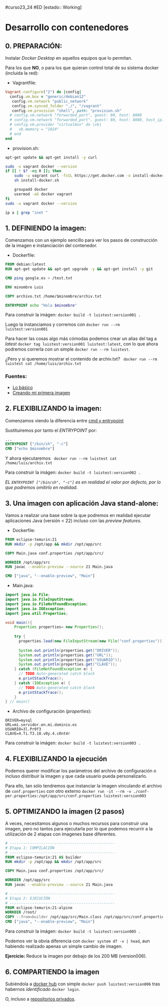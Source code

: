 #curso23_24 #ED [estado:: Working] 

# Desarrollo con contenedores

## 0. PREPARACIÓN:
Instalar *Docker Desktop* en aquellos equipos que lo permitan.

Para los que **NO**, o para los que quieran control total de su sistema docker (incluida la red):
+ Vagrantfile:
```ruby
Vagrant.configure("2") do |config|
  config.vm.box = "generic/debian12"
   config.vm.network "public_network"
   config.vm.synced_folder "./", "/vagrant"
   config.vm.provision "shell", path: "provision.sh"
  # config.vm.network "forwarded_port", guest: 80, host: 8080
  # config.vm.network "forwarded_port", guest: 80, host: 8080, host_ip: "127.0.0.1"
  # config.vm.provider "virtualbox" do |vb|
  #   vb.memory = "1024"
  # end
end
```

+ provision.sh:
```bash
apt-get update && apt-get install -y curl

sudo -u vagrant docker --version
if [[ ! $? -eq 0 ]]; then
	sudo -u vagrant curl -fsSL https://get.docker.com -o install-docker.sh
	sh install-docker.sh

	groupadd docker
	usermod -aG docker vagrant
fi
sudo -u vagrant docker --version

ip a | grep "inet "
```

## 1. DEFINIENDO la imagen:
Comenzamos con un ejemplo sencillo para ver los pasos de construcción de la imagen e instanciación del contenedor.
+ Dockerfile:
```Dockerfile
FROM debian:latest
RUN apt-get update && apt-get upgrade -y && apt-get install -y git

CMD ping google.es > /test.txt

ENV minombre Luis

COPY archivo.txt /home/$minombre/archiv.txt

ENTRYPOINT echo "Hola $minombre"
```

Para construir la imágen: `docker build -t luistest:version001 .`

Luego la instanciamos y corremos con `docker run --rm luistest:version001`

Para hacer las cosas algo más cómodas podemos crear un alias del tag a *latest* `docker tag luistest:version001 luistest:latest`, con lo que ahora podremos correrla con un simple `docker run --rm luistest`.

¿Pero y si queremos mostrar el contenido de archiv.txt? ` docker run --rm luistest cat /home/luis/archiv.txt`

### Fuentes: 
+ [Lo básico](https://luisiblogdeinformatica.com/crear-dockerfile/)
+ [Creando mi primera imagen](https://www.freecodecamp.org/espanol/news/guia-de-docker-para-principiantes-como-crear-tu-primera-aplicacion-docker/)


## 2. FLEXIBILIZANDO la imagen:
Comenzamos viendo la diferencia entre [cmd y entrypoint](https://programacionymas.com/blog/docker-diferencia-entrypoint-cmd)

Sustituiremos por tanto el *ENTRYPOINT* por:
```Dockerfile
...
ENTRYPOINT ["/bin/sh", "-c"]
CMD ["echo $minombre"]
```

Y ahora ejecutaremos ` docker run --rm luistest cat /home/luis/archiv.txt`

Para construir la imágen: `docker build -t luistest:version002 .`

*EL `ENTRYPOINT ["/bin/sh", "-c"]` es en realidad el valor por defecto, por lo que podremos omitirlo en realidad*.

## 3. Una imagen con aplicación Java stand-alone:
Vamos a realizar una base sobre la que podremos en realidad ejecutar aplicaciones Java (versión < 22) incluso con las *preview features*.

+ Dockerfile:
```Dockerfile
FROM eclipse-temurin:21
RUN mkdir -p /opt/app && mkdir /opt/app/src

COPY Main.java conf.properties /opt/app/src/

WORKDIR /opt/app/src
RUN javac --enable-preview --source 21 Main.java

CMD ["java", "--enable-preview", "Main"]
```

+ Main.java:
```java
import java.io.File;
import java.io.FileInputStream;
import java.io.FileNotFoundException;
import java.io.IOException;
import java.util.Properties;

void main(){
    Properties properties= new Properties();
    
    try {
      properties.load(new FileInputStream(new File("conf.properties")));
      
      System.out.println(properties.get("DRIVER"));
      System.out.println(properties.get("URL"));
      System.out.println(properties.get("USUARIO"));
      System.out.println(properties.get("CLAVE"));
    } catch (FileNotFoundException e) {
      // TODO Auto-generated catch block
      e.printStackTrace();
    } catch (IOException e) {
      // TODO Auto-generated catch block
      e.printStackTrace();
    }
} // main()
```

+ Archivo de configuración (*properties*):
```properties
DRIVER=mysql
URL=mi.servidor.en.mi.dominio.es
USUARIO=3l.Pr0f3
CLAVE=4.Ti.T3.10.v0y.4.c0nt4r
```

Para construir la imágen: `docker build -t luistest:version003 .`

## 4. FLEXIBILIZANDO la ejecución
Podemos querer modificar los parámetros del archivo de configuración o incluso distribuir la imagen y que cada usuario pueda personalizarlo. 

Para ello, tan sólo tendremos que instanciar la imagen vinculando el archivo de `conf.properties` con otro externo `docker run -it --rm -v ./conf-per.properties:/opt/app/src/conf.properties luistest:version003` 


## 5. OPTIMIZANDO la imagen (2 pasos)
A veces, necesitamos algunos o muchos recursos para construir una imagen, pero no tantos para ejecutarla por lo que podemos recurrir a la utilización de 2 etapas con imagenes base diferentes.

```Dockerfile
# -----------------------------------------------
# Etapa 1: COMPILACIÓN
# -----------------------------------------------
FROM eclipse-temurin:21 AS builder
RUN mkdir -p /opt/app && mkdir /opt/app/src

COPY Main.java conf.properties /opt/app/src/

WORKDIR /opt/app/src
RUN javac --enable-preview --source 21 Main.java

# -----------------------------------------------
# Etapa 2: EJECUCIÓN
# -----------------------------------------------
FROM eclipse-temurin:21-alpine
WORKDIR /root/
COPY --from=builder /opt/app/src/Main.class /opt/app/src/conf.properties .
CMD ["java", "--enable-preview", "Main"]
```

Para construir la imágen: `docker build -t luistest:version005 .`

Podemos ver la obvia diferencia con `docker system df -v | head`, aun habiendo realizado apenas un simple cambio de imagen.

**Ejercicio:** Reduce la imagen por debajo de los 200 MB (version006).

## 6. COMPARTIENDO la imagen
Subiéndola a [docker hub](https://hub.docker.com/) con simple `docker push luistest:version006` tras habernos *identificado* `docker login`.

O, incluso a [repositorios privados](https://www.baeldung.com/ops/docker-push-image-self-hosted-registry).